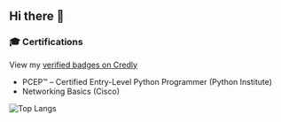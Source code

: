 ## Hi there 👋

### 🎓 Certifications

View my [verified badges on Credly](https://www.credly.com/users/gracia-kleijnen)

- PCEP™ – Certified Entry-Level Python Programmer (Python Institute)
- Networking Basics (Cisco)

![Top Langs](https://github-readme-stats.vercel.app/api/top-langs/?username=igk190&layout=compact)

<!--
**igk190/igk190** is a ✨ _special_ ✨ repository because its `README.md` (this file) appears on your GitHub profile.

Here are some ideas to get you started:

- 🔭 I’m currently working on ...
- 🌱 I’m currently learning ...
- 👯 I’m looking to collaborate on ...
- 🤔 I’m looking for help with ...
- 💬 Ask me about ...
- 📫 How to reach me: ...
- 😄 Pronouns: ...
- ⚡ Fun fact: ...
-->
